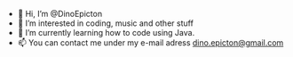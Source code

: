 - 👋 Hi, I’m @DinoEpicton
- 👀 I’m interested in coding, music and other stuff
- 🌱 I’m currently learning how to code using Java.
- 📫 You can contact me under my e-mail adress dino.epicton@gmail.com

<!---
DinoEpicton/DinoEpicton is a ✨ special ✨ repository because its `README.md` (this file) appears on your GitHub profile.
You can click the Preview link to take a look at your changes.
--->
